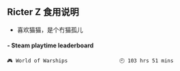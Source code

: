 ## Ricter Z 食用说明
- 喜欢猫猫，是个冇猫孤儿

<!-- steam-box start -->
#### - Steam playtime leaderboard
```text
🎮 World of Warships                 🕘 103 hrs 51 mins
```
<!-- Powered by https://github.com/YouEclipse/steam-box . -->
<!-- steam-box end -->
